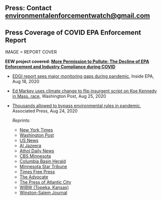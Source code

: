 <!--This is the main content file to edit for this page. It is embedded in src/pages/press.js-->

## Press: Contact environmentalenforcementwatch@gmail.com

<!--Remove '<!--' and similar-looking closing tag below to uncomment when we have some coverage -->
<!--# Press Coverage of Congressional Committee Reports-->

## Press Coverage of COVID EPA Enforcement Report

IMAGE = REPORT COVER

**EEW project covered: [More Permission to Pollute: The Decline of EPA Enforcement and Industry Compliance during COVID](https://envirodatagov.org/more-permission-to-pollute-the-decline-of-epa-enforcement-and-industry-compliance-during-covid/)**

* [EDGI report sees major monitoring gaps during pandemic](https://insideepa.com/daily-feed/edgi-report-sees-major-monitoring-gaps-during-pandemic), Inside EPA, Aug 18, 2020
* [Ed Markey uses climate change to flip insurgent script on Koe Kennedy in Mass. race](https://www.washingtonpost.com/politics/2020/08/25/energy-202-ed-markey-uses-climate-change-flip-insurgent-script-joe-kennedy-mass-race/), Washington Post, Aug 25, 2020
* [Thousands allowed to bypass environmental rules in pandemic](https://apnews.com/3bf753f9036e7d88f4746b1a36c1ddc4), Associated Press, Aug 24, 2020

  *Reprints:*

  * [New York Times](https://www.nytimes.com/aponline/2020/08/24/business/ap-us-virus-outbreak.html?searchResultPosition=1)
  * [Washington Post](https://www.washingtonpost.com/climate-environment/thousands-allowed-to-bypass-environmental-rules-in-pandemic/2020/08/24/187c8772-e5c2-11ea-bf44-0d31c85838a5_story.html)
  * [US News](https://www.usnews.com/news/politics/articles/2020-08-24/thousands-allowed-to-bypass-environmental-rules-in-pandemic)
  * [Al Jazeera](https://www.aljazeera.com/ajimpact/thousands-firms-bypass-environmental-rules-report-200824084321468.html)
  * [Athol Daily News](https://www.atholdailynews.com/Thousands-allowed-to-bypass-environmental-rules-in-pandemic-35891139)
  * [CBS Minnesota](https://minnesota.cbslocal.com/2020/08/24/some-minnesota-farms-allowed-to-bypass-environmental-rules-during-pandemic/)
  * [Columbia Basin Herald](https://columbiabasinherald.com/news/2020/aug/23/thousands-allowed-to-bypass-environmental-2/)
  * [Minnesota Star Tribune](https://www.startribune.com/thousands-allowed-to-bypass-environmental-rules-in-pandemic/572202332/?refresh=true)
  * [Times Free Press](https://www.timesfreepress.com/news/business/aroundregion/story/2020/aug/24/thousands-allowed-bypass-environmental-rules/530655/)
  * [The Advocate](https://www.theadvocate.com/baton_rouge/news/environment/article_17d63f90-e6e7-11ea-b192-3b37d164026c.html)
  * [The Press of Atlantic City](https://pressofatlanticcity.com/news/national/thousands-allowed-to-bypass-environmental-rules-in-pandemic/article_63c4c3d8-fdb3-58c7-a929-192e1332fdd9.html)
  * [WIBW (Topeka, Kansas)](https://www.wibw.com/2020/08/24/thousands-of-facilities-allowed-to-bypass-environmental-rules-in-pandemic/)
  * [Winston-Salem Journal](https://journalnow.com/news/national/govt-and-politics/thousands-allowed-to-bypass-environmental-rules-in-pandemic/article_cc5d1d5a-01d5-5d61-bb84-588293ddf6e8.html)
